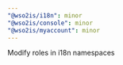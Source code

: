 ```yaml
---
"@wso2is/i18n": minor
"@wso2is/console": minor
"@wso2is/myaccount": minor
---
```


Modify roles in i18n namespaces
